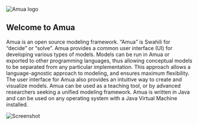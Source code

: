 ![Amua logo](https://github.com/zward/amua/blob/gh-pages/images/logo_48.png)
## Welcome to Amua 

Amua is an open source modeling framework.  “Amua” is Swahili for “decide” or “solve”.  Amua provides a common user interface (UI) for developing various types of models.  Models can be run in Amua or exported to other programming languages, thus allowing conceptual models to be separated from any particular implementation.  This approach allows a language-agnostic approach to modeling, and ensures maximum flexibility.  The user interface for Amua also provides an intuitive way to create and visualize models.  Amua can be used as a teaching tool, or by advanced researchers seeking a unified modeling framework. Amua is written in Java and can be used on any operating system with a Java Virtual Machine installed.


![Screenshot](https://github.com/zward/amua/blob/gh-pages/images/screenTree.png)
